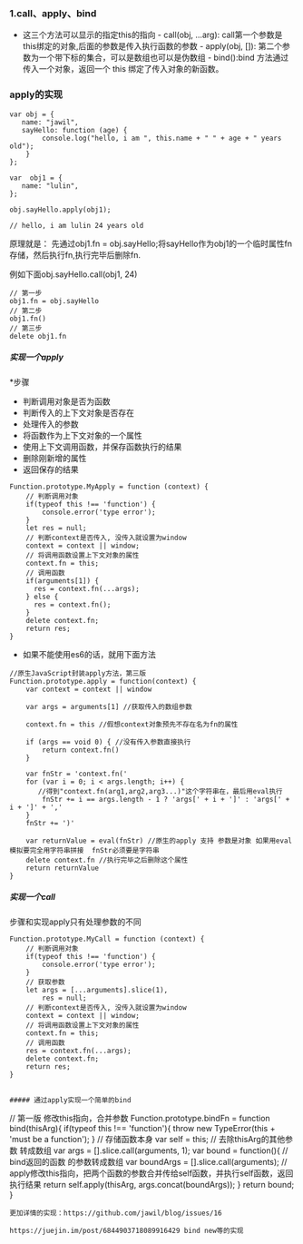  ### 1.call、apply、bind
   * 这三个方法可以显示的指定this的指向
    - call(obj, ...arg): call第一个参数是this绑定的对象,后面的参数是传入执行函数的参数
    - apply(obj, []): 第二个参数为一个带下标的集合，可以是数组也可以是伪数组
    - bind():bind 方法通过传入一个对象，返回一个 this 绑定了传入对象的新函数。
 
 
 ### apply的实现
 ```
 var obj = {
    name: "jawil",
    sayHello: function (age) {
         console.log("hello, i am ", this.name + " " + age + " years old");
     }
};

var  obj1 = {
    name: "lulin",
};

obj.sayHello.apply(obj1);

// hello, i am lulin 24 years old
```
原理就是：
先通过obj1.fn = obj.sayHello;将sayHello作为obj1的一个临时属性fn存储，然后执行fn,执行完毕后删除fn.

例如下面obj.sayHello.call(obj1, 24)
```
// 第一步
obj1.fn = obj.sayHello
// 第二步
obj1.fn()
// 第三步
delete obj1.fn
```
##### 实现一个apply
 *步骤
   - 判断调用对象是否为函数
   - 判断传入的上下文对象是否存在
   - 处理传入的参数
   - 将函数作为上下文对象的一个属性
   - 使用上下文调用函数，并保存函数执行的结果
   - 删除刚新增的属性
   - 返回保存的结果
```
Function.prototype.MyApply = function (context) {
    // 判断调用对象
    if(typeof this !== 'function') {
        console.error('type error');
    }
    let res = null;
    // 判断context是否传入, 没传入就设置为window
    context = context || window;
    // 将调用函数设置上下文对象的属性
    context.fn = this;
    // 调用函数
    if(arguments[1]) {
      res = context.fn(...args);
    } else {
      res = context.fn();  
    }
    delete context.fn;
    return res;
}
```
 * 如果不能使用es6的话，就用下面方法
```
//原生JavaScript封装apply方法，第三版
Function.prototype.apply = function(context) {
    var context = context || window

    var args = arguments[1] //获取传入的数组参数

    context.fn = this //假想context对象预先不存在名为fn的属性

    if (args == void 0) { //没有传入参数直接执行
        return context.fn()
    }

    var fnStr = 'context.fn('
    for (var i = 0; i < args.length; i++) {
       //得到"context.fn(arg1,arg2,arg3...)"这个字符串在，最后用eval执行
        fnStr += i == args.length - 1 ? 'args[' + i + ']' : 'args[' + i + ']' + ','
    }
    fnStr += ')'

    var returnValue = eval(fnStr) //原生的apply 支持 参数是对象 如果用eval模拟要完全用字符串拼接  fnStr必须要是字符串
    delete context.fn //执行完毕之后删除这个属性
    return returnValue
}
```
##### 实现一个call
步骤和实现apply只有处理参数的不同
```
Function.prototype.MyCall = function (context) {
    // 判断调用对象
    if(typeof this !== 'function') {
        console.error('type error');
    }
    // 获取参数
    let args = [...arguments].slice(1), 
        res = null;
    // 判断context是否传入, 没传入就设置为window
    context = context || window;
    // 将调用函数设置上下文对象的属性
    context.fn = this;
    // 调用函数
    res = context.fn(...args);
    delete context.fn;
    return res;
}


##### 通过apply实现一个简单的bind
```
// 第一版 修改this指向，合并参数
Function.prototype.bindFn = function bind(thisArg){
    if(typeof this !== 'function'){
        throw new TypeError(this + 'must be a function');
    }
    // 存储函数本身
    var self = this;
    // 去除thisArg的其他参数 转成数组
    var args = [].slice.call(arguments, 1);
    var bound = function(){
        // bind返回的函数 的参数转成数组
        var boundArgs = [].slice.call(arguments);
        // apply修改this指向，把两个函数的参数合并传给self函数，并执行self函数，返回执行结果
        return self.apply(thisArg, args.concat(boundArgs));
    }
    return bound;
}
```
更加详情的实现：https://github.com/jawil/blog/issues/16

https://juejin.im/post/6844903718089916429 bind new等的实现